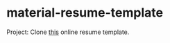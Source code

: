 # material-resume-template

Project: Clone [this](https://creativemarket.com/ikonome/686585-Material-Resume-Blue/screenshots/#screenshot1) online resume template.